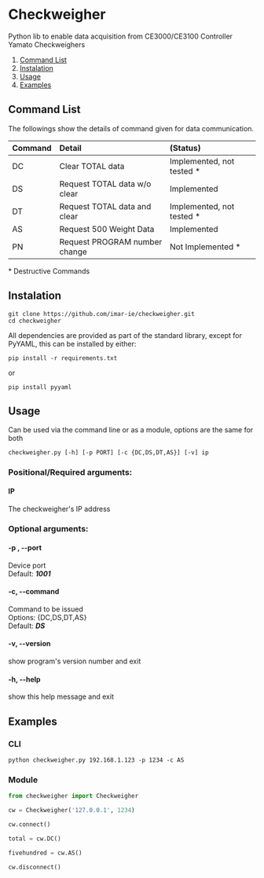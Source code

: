 
# Checkweigher

Python lib to enable data acquisition from CE3000/CE3100 Controller
Yamato Checkweighers



1. [Command List](#command-list)
2. [Instalation](#instalation)
3. [Usage](#usage)
4. [Examples](#examples)


## Command List

The followings show the details of command given for data communication.

| Command | Detail                        |          (Status)          |
|---------|:------------------------------|:--------------------------|
| DC      | Clear TOTAL data              | Implemented, not tested *  |
| DS      | Request TOTAL data w/o clear  | Implemented         |
| DT      | Request TOTAL data and clear  | Implemented, not tested *  |
| AS      | Request 500 Weight Data       | Implemented         |
| PN      | Request PROGRAM number change | Not Implemented *      |
    
\* Destructive Commands


## Instalation
```
git clone https://github.com/imar-ie/checkweigher.git
cd checkweigher
```

All dependencies are provided as part of the standard library, except for PyYAML, this can be installed by either:

```
pip install -r requirements.txt
```

or

```
pip install pyyaml
```


## Usage 

Can be used via the command line or as a module, options are the same for both 

```
checkweigher.py [-h] [-p PORT] [-c {DC,DS,DT,AS}] [-v] ip
```

### Positional/Required arguments:

#### IP

The checkweigher's IP address

### Optional arguments:

#### -p , --port
Device port    
Default: ***1001*** 

#### -c, --command
Command to be issued    
Options: {DC,DS,DT,AS}    
Default: ***DS***    

####  -v, --version
show program's version number and exit

####  -h, --help
show this help message and exit

## Examples

### CLI
```
python checkweigher.py 192.168.1.123 -p 1234 -c AS
```

### Module

```python
from checkweigher import Checkweigher

cw = Checkweigher('127.0.0.1', 1234)

cw.connect()

total = cw.DC()

fivehundred = cw.AS()

cw.disconnect()

```
